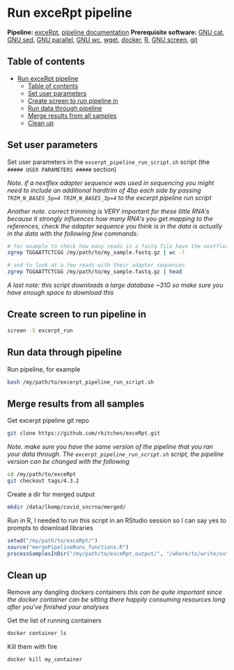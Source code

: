 # Run exceRpt pipeline

**Pipeline:** [exceRpt](https://github.com/rkitchen/exceRpt), [pipeline documentation](https://rkitchen.github.io/exceRpt/)
**Prerequisite software:** [GNU cat](https://www.gnu.org/software/coreutils/manual/html_node/cat-invocation.html), [GNU sed](https://www.gnu.org/software/sed/), [GNU parallel](https://www.gnu.org/software/parallel/), [GNU wc](https://www.gnu.org/software/coreutils/manual/html_node/wc-invocation.html), [wget](https://www.gnu.org/software/wget/), [docker](https://docs.docker.com/get-docker/), [R](https://www.r-project.org/), [GNU screen](https://www.gnu.org/software/screen/), [git](https://git-scm.com/)

## Table of contents

- [Run exceRpt pipeline](#run-excerpt-pipeline)
  - [Table of contents](#table-of-contents)
  - [Set user parameters](#set-user-parameters)
  - [Create screen to run pipeline in](#create-screen-to-run-pipeline-in)
  - [Run data through pipeline](#run-data-through-pipeline)
  - [Merge results from all samples](#merge-results-from-all-samples)
  - [Clean up](#clean-up)

## Set user parameters

Set user parameters in the `excerpt_pipeline_run_script.sh` script (the `##### USER PARAMETERS #####` section)

*Note. if a nextflex adapter sequence was used in sequencing you might need to include an additional hardtrim of 4bp each side by passing `TRIM_N_BASES_5p=4 TRIM_N_BASES_3p=4` to the excerpt pipeline run script*

*Another note. correct trimming is VERY important for these little RNA's because it strongly influences how many RNA's you get mapping to the references, check the adapter sequence you think is in the data is actually in the data with the following few commands:*

```bash
# for example to check how many reads in a fastq file have the nextflex adapter
zgrep TGGAATTCTCGG /my/path/to/my_sample.fastq.gz | wc -l

# and to look at a few reads with their adapter sequences
zgrep TGGAATTCTCGG /my/path/to/my_sample.fastq.gz | head
```

*A last note: this script downloads a large database ~31G so make sure you have enough space to download this*

## Create screen to run pipeline in

```bash
screen -S excerpt_run
```

## Run data through pipeline

Run pipeline, for example

```bash
bash /my/path/to/excerpt_pipeline_run_script.sh
```

## Merge results from all samples

Get excerpt pipeline git repo

```bash
git clone https://github.com/rkitchen/exceRpt.git
```

*Note. make sure you have the same version of the pipeline that you ran your data through. The `excerpt_pipeline_run_script.sh` script, the pipeline version can be changed with the following*

```bash
cd /my/path/to/exceRpt
git checkout tags/4.3.2
```

Create a dir for merged output

```bash
mkdir /data/lkemp/covid_sncrna/merged/
```

Run in R, I needed to run this script in an RStudio session so I can say yes to prompts to download libraries

```r
setwd("/my/path/to/exceRpt/")
source("mergePipelineRuns_functions.R")
processSamplesInDir("/my/path/to/exceRpt_output/", "/where/to/write/output/files/")
```

## Clean up

Remove any dangling dockers containers *this can be quite important since the docker container can be sitting there happily consuming resources long after you've finished your analyses*

Get the list of running containers

```bash
docker container ls
```

Kill them with fire

```bash
docker kill my_container
```

